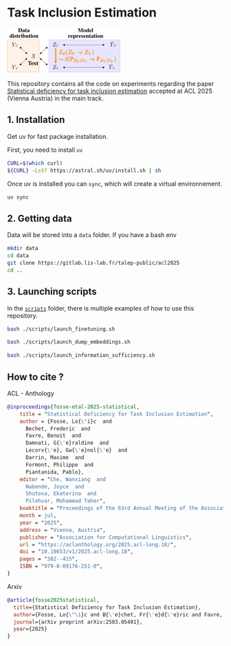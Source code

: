 # Task Inclusion Estimation

![alt text](images/data_model)

This repository contains all the code on experiments regarding the paper [Statistical deficiency for task inclusion estimation](https://arxiv.org/abs/2503.05491) accepted at ACL 2025 (Vienna Austria) in the main track.

## 1. Installation

Get uv for fast package installation.

First, you need to install `uv`

```bash
CURL=$(which curl)
${CURL} -LsSf https://astral.sh/uv/install.sh | sh
```

Once uv is installed you can `sync`, which will create a virtual environnement.

```bash
uv sync
```

## 2. Getting data

Data will be stored into a `data` folder. If you have a bash env 

```bash
mkdir data
cd data
git clone https://gitlab.lis-lab.fr/talep-public/acl2025
cd ..
```

## 3. Launching scripts

In the [`scripts`](scripts) folder, there is multiple examples of how to use this repository.

```bash
bash ./scripts/launch_finetuning.sh
```

```bash
bash ./scripts/launch_dump_embeddings.sh
```

```bash
bash ./scripts/launch_information_sufficiency.sh
```

## How to cite ?

ACL - Anthology
```bib
@inproceedings{fosse-etal-2025-statistical,
    title = "Statistical Deficiency for Task Inclusion Estimation",
    author = {Fosse, Lo{\"i}c  and
      Bechet, Frederic  and
      Favre, Benoit  and
      Damnati, G{\'e}raldine  and
      Lecorv{\'e}, Gw{\'e}nol{\'e}  and
      Darrin, Maxime  and
      Formont, Philippe  and
      Piantanida, Pablo},
    editor = "Che, Wanxiang  and
      Nabende, Joyce  and
      Shutova, Ekaterina  and
      Pilehvar, Mohammad Taher",
    booktitle = "Proceedings of the 63rd Annual Meeting of the Association for Computational Linguistics (Volume 1: Long Papers)",
    month = jul,
    year = "2025",
    address = "Vienna, Austria",
    publisher = "Association for Computational Linguistics",
    url = "https://aclanthology.org/2025.acl-long.18/",
    doi = "10.18653/v1/2025.acl-long.18",
    pages = "382--415",
    ISBN = "979-8-89176-251-0",
}
```

Arxiv
```bib
@article{fosse2025statistical,
  title={Statistical Deficiency for Task Inclusion Estimation},
  author={Fosse, Lo{\"\i}c and B{\'e}chet, Fr{\'e}d{\'e}ric and Favre, Beno{\^\i}t and Damnati, G{\'e}raldine and Lecorv{\'e}, Gw{\'e}nol{\'e} and Darrin, Maxime and Formont, Philippe and Piantanida, Pablo},
  journal={arXiv preprint arXiv:2503.05491},
  year={2025}
}
```